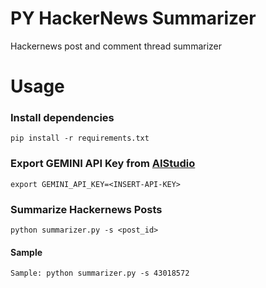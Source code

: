 # PY HackerNews Summarizer

Hackernews post and comment thread summarizer

Usage
=====
### Install dependencies
```
pip install -r requirements.txt
```

### Export GEMINI API Key from [AIStudio](https://aistudio.google.com/)
```
export GEMINI_API_KEY=<INSERT-API-KEY>
```

### Summarize Hackernews Posts
```
python summarizer.py -s <post_id>
```

#### Sample
```
Sample: python summarizer.py -s 43018572
```
